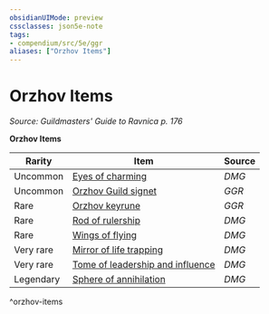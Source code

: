 ```yaml
---
obsidianUIMode: preview
cssclasses: json5e-note
tags:
- compendium/src/5e/ggr
aliases: ["Orzhov Items"]
---
```

# Orzhov Items
*Source: Guildmasters' Guide to Ravnica p. 176* 

**Orzhov Items**

| Rarity | Item | Source |
|--------|------|--------|
| Uncommon | [Eyes of charming](Mechanics/items/eyes-of-charming.md) | *DMG* |
| Uncommon | [Orzhov Guild signet](Mechanics/items/orzhov-guild-signet-ggr.md) | *GGR* |
| Rare | [Orzhov keyrune](Mechanics/items/orzhov-keyrune-ggr.md) | *GGR* |
| Rare | [Rod of rulership](Mechanics/items/rod-of-rulership.md) | *DMG* |
| Rare | [Wings of flying](Mechanics/items/wings-of-flying.md) | *DMG* |
| Very rare | [Mirror of life trapping](Mechanics/items/mirror-of-life-trapping.md) | *DMG* |
| Very rare | [Tome of leadership and influence](Mechanics/items/tome-of-leadership-and-influence.md) | *DMG* |
| Legendary | [Sphere of annihilation](Mechanics/items/sphere-of-annihilation.md) | *DMG* |
^orzhov-items